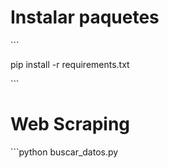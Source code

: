 <h1>Instalar paquetes</h1>
```<p>pip install -r requirements.txt</p>```

<h1>Web Scraping</h1>
```python buscar_datos.py

